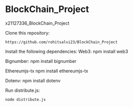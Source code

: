 # BlockChain_Project
x21127336_BlockChain_Project

Clone this repository:

    https://github.com/rohitsalvi23/BlockChain_Project
    
Install the following dependencies:
Web3:
    npm install web3

Bignumber:
    npm install bignumber

Ethereumjs-tx
    npm install ethereumjs-tx

Dotenv:
    npm install dotenv

Run distribute.js:

    node distribute.js

